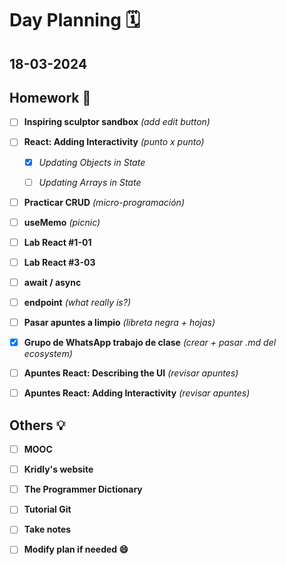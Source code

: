 # Day Planning :spiral_calendar:

## 18-03-2024

## Homework :pencil:

- [ ] **Inspiring sculptor sandbox** *(add edit button)*

- [ ] **React: Adding Interactivity** *(punto x punto)*
  
  - [x] *Updating Objects in State*
  
  - [ ] *Updating Arrays in State*

- [ ] **Practicar CRUD** *(micro-programación)*

- [ ] **useMemo** *(picnic)*

- [ ] **Lab React #1-01**

- [ ] **Lab React #3-03**

- [ ] **await / async**

- [ ] **endpoint** *(what really is?)*

- [ ] **Pasar apuntes a limpio** *(libreta negra + hojas)*

- [x] **Grupo de WhatsApp trabajo de clase** *(crear + pasar .md del ecosystem)*

- [ ] **Apuntes React: Describing the UI** *(revisar apuntes)*

- [ ] **Apuntes React: Adding Interactivity** *(revisar apuntes)*

## Others :bulb:

- [ ] **MOOC**

- [ ] **Kridly's website**

- [ ] **The Programmer Dictionary**

- [ ] **Tutorial Git**

- [ ] **Take notes**

- [ ] **Modify plan if needed :smile:**
